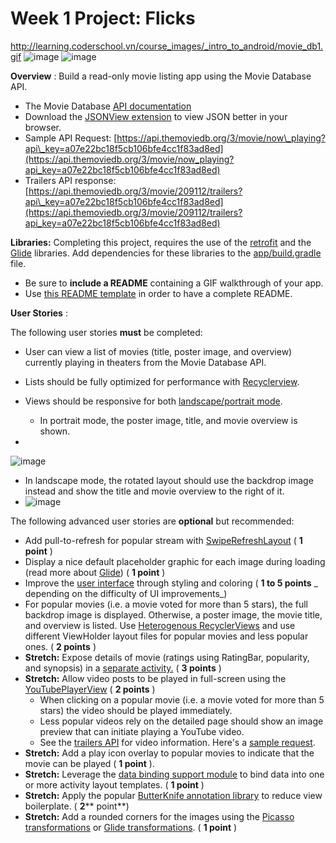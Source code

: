 ##
# Week 1 Project: Flicks
http://learning.coderschool.vn/course_images/_intro_to_android/movie_db1.gif
![image](https://user-images.githubusercontent.com/32641436/77922238-01106280-72cb-11ea-95a5-ce29d52b5f49.png)
![image](https://user-images.githubusercontent.com/32641436/77922759-aaefef00-72cb-11ea-8497-ac7096b40024.png)

**Overview** : Build a read-only movie listing app using the Movie Database API.

- The Movie Database [API documentation](https://developers.themoviedb.org/3/getting-started/introduction)
- Download the [JSONView extension](https://chrome.google.com/webstore/detail/jsonview/chklaanhfefbnpoihckbnefhakgolnmc?hl=en) to view JSON better in your browser.
- Sample API Request: [https://api.themoviedb.org/3/movie/now\_playing?api\_key=a07e22bc18f5cb106bfe4cc1f83ad8ed](https://api.themoviedb.org/3/movie/now_playing?api_key=a07e22bc18f5cb106bfe4cc1f83ad8ed)
- Trailers API response: [https://api.themoviedb.org/3/movie/209112/trailers?api\_key=a07e22bc18f5cb106bfe4cc1f83ad8ed](https://api.themoviedb.org/3/movie/209112/trailers?api_key=a07e22bc18f5cb106bfe4cc1f83ad8ed)

**Libraries:**  Completing this project, requires the use of the [retrofit](https://guides.codepath.com/android/Consuming-APIs-with-Retrofit) and the [Glide](https://github.com/bumptech/glide) libraries. Add dependencies for these libraries to the [app/build.gradle](https://github.com/codepath/android-rest-client-template/blob/master/app/build.gradle#L30-L32) file.

- Be sure to  **include a README**  containing a GIF walkthrough of your app.
- Use [this README template](https://drive.google.com/open?id=1KShhsBlNorK4xzNLk-sMxNPGln2Ziin0) in order to have a complete README.

**User Stories** :

The following user stories  **must**  be completed:

- User can view a list of movies (title, poster image, and overview) currently playing in theaters from the Movie Database API.
- Lists should be fully optimized for performance with [Recyclerview](https://guides.codepath.com/android/Using-the-RecyclerView).
- Views should be responsive for both [landscape/portrait mode](http://guides.codepath.com/android/Understanding-App-Resources#creating-alternate-resources).
  - In portrait mode, the poster image, title, and movie overview is shown.

-
![image](https://user-images.githubusercontent.com/32641436/77922796-b7744780-72cb-11ea-922c-af4ad38f9bed.png)

  - In landscape mode, the rotated layout should use the backdrop image instead and show the title and movie overview to the right of it.
- ![image](https://user-images.githubusercontent.com/32641436/77922902-dffc4180-72cb-11ea-9c62-0bb6e17687f9.png)

The following advanced user stories are  **optional**  but recommended:

- Add pull-to-refresh for popular stream with [SwipeRefreshLayout](http://guides.codepath.com/android/Implementing-Pull-to-Refresh-Guide) ( **1 point** )
- Display a nice default placeholder graphic for each image during loading (read more about [Glide](https://github.com/bumptech/glide)) ( **1 point** )
- Improve the [user interface](http://guides.codepath.com/android/Styling-UI-Screens-FAQ#actionbar) through styling and coloring ( **1 to 5 points** _ depending on the difficulty of UI improvements_)
- For popular movies (i.e. a movie voted for more than 5 stars), the full backdrop image is displayed. Otherwise, a poster image, the movie title, and overview is listed. Use [Heterogenous RecyclerViews](https://guides.codepath.com/android/Heterogenous-Layouts-inside-RecyclerView) and use different ViewHolder layout files for popular movies and less popular ones. ( **2 points** )
- **Stretch:**  Expose details of movie (ratings using RatingBar, popularity, and synopsis) in a [separate activity.](http://guides.codepath.com/android/Using-Intents-to-Create-Flows#passing-data-to-launched-activities) ( **3 points** )
- **Stretch:**  Allow video posts to be played in full-screen using the [YouTubePlayerView](http://guides.codepath.com/android/Streaming-Youtube-Videos-with-YouTubePlayerView) ( **2 points** )
  - When clicking on a popular movie (i.e. a movie voted for more than 5 stars) the video should be played immediately.
  - Less popular videos rely on the detailed page should show an image preview that can initiate playing a YouTube video.
  - See the [trailers API](http://docs.themoviedb.apiary.io/#reference/movies/movieidvideos/get) for video information. Here&#39;s a [sample request](https://api.themoviedb.org/3/movie/209112/trailers?api_key=a07e22bc18f5cb106bfe4cc1f83ad8ed).
- **Stretch:**  Add a play icon overlay to popular movies to indicate that the movie can be played ( **1 point** ).
- **Stretch:**  Leverage the [data binding support module](http://guides.codepath.com/android/Applying-Data-Binding-for-Views) to bind data into one or more activity layout templates. ( **1 point** )
- **Stretch:**  Apply the popular [ButterKnife annotation library](http://guides.codepath.com/android/Reducing-View-Boilerplate-with-Butterknife) to reduce view boilerplate. ( **2****  point**)
- **Stretch:**  Add a rounded corners for the images using the [Picasso transformations](https://guides.codepath.com/android/Displaying-Images-with-the-Picasso-Library#other-transformations) or [Glide transformations](https://github.com/wasabeef/glide-transformations). ( **1 point** )
